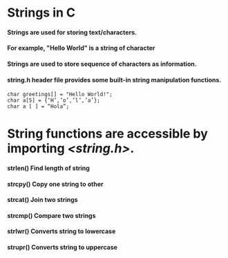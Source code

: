 # Strings in C
#### Strings are used for storing text/characters.
#### For example, "Hello World" is a string of character
#### Strings are used to store sequence of characters as information.
#### string.h header file provides some built-in string manipulation functions.

```
char greetings[] = "Hello World!";
char a[5] = {‘H’,’o’,’l’,’a’};
char a [ ] = “Hola”;
```

# String functions are accessible by importing *<string.h>*.
#### strlen() Find length of string
#### strcpy() Copy one string to other
#### strcat() Join two strings
#### strcmp() Compare two strings
#### strlwr() Converts string to lowercase
#### strupr() Converts string to uppercase

